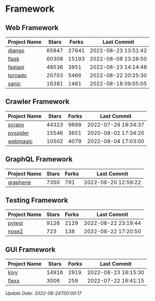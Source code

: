 # Framework

## Web Framework
| Project Name | Stars | Forks | Last Commit |
| ------------ | ----- | ----- | ----------- |
| [django](https://github.com/django/django) | 65847 | 27641 | 2022-08-23 13:51:42 |
| [flask](https://github.com/pallets/flask) | 60308 | 15193 | 2022-08-08 23:28:50 |
| [fastapi](https://github.com/tiangolo/fastapi) | 48536 | 3851 | 2022-08-23 14:14:48 |
| [tornado](https://github.com/tornadoweb/tornado) | 20703 | 5466 | 2022-08-22 20:25:30 |
| [sanic](https://github.com/sanic-org/sanic) | 16381 | 1461 | 2022-08-18 09:05:05 |

## Crawler Framework
| Project Name | Stars | Forks | Last Commit |
| ------------ | ----- | ----- | ----------- |
| [scrapy](https://github.com/scrapy/scrapy) | 44323 | 9699 | 2022-07-29 19:34:37 |
| [pyspider](https://github.com/binux/pyspider) | 15546 | 3651 | 2020-08-02 17:34:20 |
| [webmagic](https://github.com/code4craft/webmagic) | 10502 | 4079 | 2022-08-04 17:03:00 |

## GraphQL Framework
| Project Name | Stars | Forks | Last Commit |
| ------------ | ----- | ----- | ----------- |
| [graphene](https://github.com/graphql-python/graphene) | 7350 | 791 | 2022-08-20 12:59:22 |

## Testing Framework
| Project Name | Stars | Forks | Last Commit |
| ------------ | ----- | ----- | ----------- |
| [pytest](https://github.com/pytest-dev/pytest) | 9126 | 2129 | 2022-08-22 23:19:44 |
| [nose2](https://github.com/nose-devs/nose2) | 723 | 138 | 2022-08-22 17:20:50 |

## GUI Framework
| Project Name | Stars | Forks | Last Commit |
| ------------ | ----- | ----- | ----------- |
| [kivy](https://github.com/kivy/kivy) | 14916 | 2919 | 2022-08-23 16:15:30 |
| [flexx](https://github.com/flexxui/flexx) | 3006 | 259 | 2022-07-22 16:41:15 |

*Update Date: 2022-08-24T00:00:17*